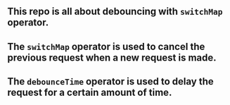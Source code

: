 ## This repo is all about debouncing with `switchMap` operator.

## The `switchMap` operator is used to cancel the previous request when a new request is made.

## The `debounceTime` operator is used to delay the request for a certain amount of time.

